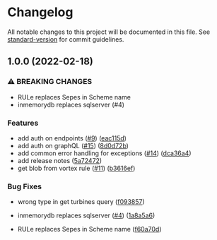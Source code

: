 # Changelog

All notable changes to this project will be documented in this file. See [standard-version](https://github.com/conventional-changelog/standard-version) for commit guidelines.

## 1.0.0 (2022-02-18)


### ⚠ BREAKING CHANGES

* RULe replaces Sepes in Scheme name
* inmemorydb replaces sqlserver (#4)

### Features

* add auth on endpoints ([#9](https://github.com/equinor/rule-api/issues/9)) ([eac115d](https://github.com/equinor/rule-api/commit/eac115dffce4a508eec95ef6cf286287d0187950))
* add auth on graphQL ([#15](https://github.com/equinor/rule-api/issues/15)) ([8d0d72b](https://github.com/equinor/rule-api/commit/8d0d72b169102fc3f250b876af4fba9a0d8418d7))
* add common error handling for exceptions ([#14](https://github.com/equinor/rule-api/issues/14)) ([dca36a4](https://github.com/equinor/rule-api/commit/dca36a4574d91f3e75b57db57996b488f9417e5b))
* add release notes ([5a72472](https://github.com/equinor/rule-api/commit/5a724724453ebf649c319e4ce138b9f29647e53c))
* get blob from vortex rule ([#11](https://github.com/equinor/rule-api/issues/11)) ([b3616ef](https://github.com/equinor/rule-api/commit/b3616ef490e1fe6e1806b48110e0bfe3bfa17a82))


### Bug Fixes

* wrong type in get turbines query ([f093857](https://github.com/equinor/rule-api/commit/f0938574370376e1ec9e5090574b032b6609362e))


* inmemorydb replaces sqlserver ([#4](https://github.com/equinor/rule-api/issues/4)) ([1a8a5a6](https://github.com/equinor/rule-api/commit/1a8a5a659d6d85446916c5cd448fdcab776ea3bc))
* RULe replaces Sepes in Scheme name ([f60a70d](https://github.com/equinor/rule-api/commit/f60a70d6360c2e0efe196b5e9af6448c9fe8a369))
